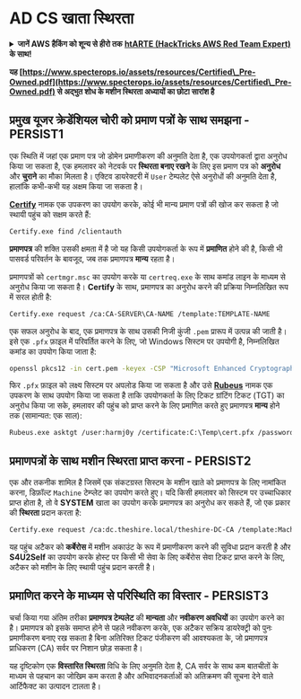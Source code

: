 # AD CS खाता स्थिरता

<details>

<summary><strong>जानें AWS हैकिंग को शून्य से हीरो तक</strong> <a href="https://training.hacktricks.xyz/courses/arte"><strong>htARTE (HackTricks AWS Red Team Expert)</strong></a><strong> के साथ!</strong></summary>

HackTricks का समर्थन करने के अन्य तरीके:

* यदि आप अपनी **कंपनी का विज्ञापन HackTricks में देखना चाहते हैं** या **HackTricks को PDF में डाउनलोड करना चाहते हैं** तो [**सब्सक्रिप्शन प्लान्स देखें**](https://github.com/sponsors/carlospolop)!
* [**आधिकारिक PEASS और HackTricks स्वैग**](https://peass.creator-spring.com) प्राप्त करें
* हमारे विशेष [**NFTs**](https://opensea.io/collection/the-peass-family) कलेक्शन, [**The PEASS Family**](https://opensea.io/collection/the-peass-family) खोजें
* **शामिल हों** 💬 [**डिस्कॉर्ड समूह**](https://discord.gg/hRep4RUj7f) या [**टेलीग्राम समूह**](https://t.me/peass) या हमें **ट्विटर** 🐦 [**@carlospolopm**](https://twitter.com/hacktricks_live)** पर फॉलो** करें।
* **हैकिंग ट्रिक्स साझा करें, PRs सबमिट करके** [**HackTricks**](https://github.com/carlospolop/hacktricks) और [**HackTricks Cloud**](https://github.com/carlospolop/hacktricks-cloud) github repos में।

</details>

**यह [https://www.specterops.io/assets/resources/Certified\_Pre-Owned.pdf](https://www.specterops.io/assets/resources/Certified\_Pre-Owned.pdf) से अद्भुत शोध के मशीन स्थिरता अध्यायों का छोटा सारांश है**


## **प्रमुख यूजर क्रेडेंशियल चोरी को प्रमाण पत्रों के साथ समझना - PERSIST1**

एक स्थिति में जहां एक प्रमाण पत्र जो डोमेन प्रमाणीकरण की अनुमति देता है, एक उपयोगकर्ता द्वारा अनुरोध किया जा सकता है, एक हमलावर को नेटवर्क पर **स्थिरता बनाए रखने** के लिए इस प्रमाण पत्र को **अनुरोध** और **चुराने** का मौका मिलता है। एक्टिव डायरेक्टरी में `User` टेम्पलेट ऐसे अनुरोधों की अनुमति देता है, हालांकि कभी-कभी यह अक्षम किया जा सकता है।

[**Certify**](https://github.com/GhostPack/Certify) नामक एक उपकरण का उपयोग करके, कोई भी मान्य प्रमाण पत्रों की खोज कर सकता है जो स्थायी पहुंच को सक्षम करते हैं:
```bash
Certify.exe find /clientauth
```
**प्रमाणपत्र** की शक्ति उसकी क्षमता में है जो यह किसी उपयोगकर्ता के रूप में **प्रमाणित** होने की है, किसी भी पासवर्ड परिवर्तन के बावजूद, जब तक प्रमाणपत्र **मान्य** रहता है।

प्रमाणपत्रों को `certmgr.msc` का उपयोग करके या `certreq.exe` के साथ कमांड लाइन के माध्यम से अनुरोध किया जा सकता है। **Certify** के साथ, प्रमाणपत्र का अनुरोध करने की प्रक्रिया निम्नलिखित रूप में सरल होती है:
```bash
Certify.exe request /ca:CA-SERVER\CA-NAME /template:TEMPLATE-NAME
```
एक सफल अनुरोध के बाद, एक प्रमाणपत्र के साथ उसकी निजी कुंजी `.pem` प्रारूप में उत्पन्न की जाती है। इसे एक `.pfx` फ़ाइल में परिवर्तित करने के लिए, जो Windows सिस्टम पर उपयोगी है, निम्नलिखित कमांड का उपयोग किया जाता है:
```bash
openssl pkcs12 -in cert.pem -keyex -CSP "Microsoft Enhanced Cryptographic Provider v1.0" -export -out cert.pfx
```
फिर `.pfx` फ़ाइल को लक्ष्य सिस्टम पर अपलोड किया जा सकता है और उसे [**Rubeus**](https://github.com/GhostPack/Rubeus) नामक एक उपकरण के साथ उपयोग किया जा सकता है ताकि उपयोगकर्ता के लिए टिकट ग्रांटिंग टिकट (TGT) का अनुरोध किया जा सके, हमलावर की पहुंच को प्राप्त करने के लिए प्रमाणित करते हुए प्रमाणपत्र **मान्य** होने तक (सामान्यत: एक साल):
```bash
Rubeus.exe asktgt /user:harmj0y /certificate:C:\Temp\cert.pfx /password:CertPass!
```
## **प्रमाणपत्रों के साथ मशीन स्थिरता प्राप्त करना - PERSIST2**

एक और तकनीक शामिल है जिसमें एक संकटग्रस्त सिस्टम के मशीन खाते को प्रमाणपत्र के लिए नामांकित करना, डिफ़ॉल्ट `Machine` टेम्प्लेट का उपयोग करते हुए। यदि किसी हमलावर को सिस्टम पर उच्चाधिकार प्राप्त होता है, तो वे **SYSTEM** खाता का उपयोग करके प्रमाणपत्र का अनुरोध कर सकते हैं, जो एक प्रकार की **स्थिरता** प्रदान करता है:
```bash
Certify.exe request /ca:dc.theshire.local/theshire-DC-CA /template:Machine /machine
```
यह पहुंच अटैकर को **कर्बेरोस** में मशीन अकाउंट के रूप में प्रमाणीकरण करने की सुविधा प्रदान करती है और **S4U2Self** का उपयोग करके होस्ट पर किसी भी सेवा के लिए कर्बेरोस सेवा टिकट प्राप्त करने के लिए, अटैकर को मशीन के लिए स्थायी पहुंच प्रदान करती है।

## **प्रमाणित करने के माध्यम से परिस्थिति का विस्तार - PERSIST3**

चर्चा किया गया अंतिम तरीका **प्रमाणपत्र टेम्पलेट** की **मान्यता** और **नवीकरण अवधियों** का उपयोग करने का है। प्रमाणपत्र को इसके समाप्त होने से पहले नवीकरण करके, एक अटैकर सक्रिय डायरेक्ट्री को पुनः प्रमाणीकरण बनाए रख सकता है बिना अतिरिक्त टिकट पंजीकरण की आवश्यकता के, जो प्रमाणपत्र प्राधिकरण (CA) सर्वर पर निशान छोड़ सकता है।

यह दृष्टिकोण एक **विस्तारित स्थिरता** विधि के लिए अनुमति देता है, CA सर्वर के साथ कम बातचीतों के माध्यम से पहचान का जोखिम कम करता है और अभिवादनकर्ताओं को अतिक्रमण की सूचना देने वाले आर्टिफैक्ट का उत्पादन टालता है।
